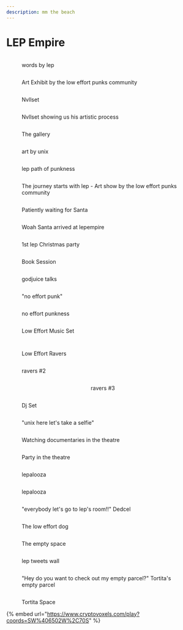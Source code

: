 ```yaml
---
description: mm the beach
---
```


# LEP Empire

<figure><img src="../.gitbook/assets/Screen_Shot_2021-11-09_at_3.15.18_PM (5).png" alt=""><figcaption><p>words by lep</p></figcaption></figure>

<figure><img src="../.gitbook/assets/Us_LEP.png" alt=""><figcaption><p>Art Exhibit by the low effort punks community </p></figcaption></figure>

<figure><img src="../.gitbook/assets/Untitled_7_copy (1).png" alt=""><figcaption><p>Nvllset</p></figcaption></figure>

<figure><img src="../.gitbook/assets/Untitled_6_copy (1).png" alt=""><figcaption><p>Nvllset showing us his artistic process </p></figcaption></figure>

<figure><img src="../.gitbook/assets/LEP_ART (1).png" alt=""><figcaption><p>The gallery</p></figcaption></figure>

<figure><img src="../.gitbook/assets/Lep_Exhibition_3 (1).png" alt=""><figcaption><p>art by unix</p></figcaption></figure>

<figure><img src="../.gitbook/assets/Untitled_5_copy (1).png" alt=""><figcaption><p>lep path of punkness</p></figcaption></figure>

<figure><img src="../.gitbook/assets/Lep_ (1).png" alt=""><figcaption><p>The journey starts with lep - Art show by the low effort punks community </p></figcaption></figure>

<figure><img src="../.gitbook/assets/Waiting (1).png" alt=""><figcaption><p>Patiently waiting for Santa</p></figcaption></figure>

<figure><img src="../.gitbook/assets/LEP_Clause (1).png" alt=""><figcaption><p>Woah Santa arrived at lepempire</p></figcaption></figure>

<figure><img src="../.gitbook/assets/Where_did_my_lep_go_2 (1).png" alt=""><figcaption><p>1st lep Christmas party</p></figcaption></figure>

<figure><img src="../.gitbook/assets/Lep_book (2).png" alt=""><figcaption><p>Book Session</p></figcaption></figure>

<figure><img src="../.gitbook/assets/TBH (3).png" alt=""><figcaption><p>godjuice talks</p></figcaption></figure>

<figure><img src="../.gitbook/assets/Screen_Shot_2021-09-11_at_3.18.18_PM (1).png" alt=""><figcaption><p>"no effort punk" </p></figcaption></figure>

<figure><img src="../.gitbook/assets/Screen_Shot_2021-09-11_at_3.20.12_PM (1).png" alt=""><figcaption><p>no effort punkness </p></figcaption></figure>

<figure><img src="../.gitbook/assets/Lep_party2 (1).png" alt=""><figcaption><p>Low Effort Music Set</p></figcaption></figure>

<figure><img src="../.gitbook/assets/Sunday_Rave_Dedcel.png" alt=""><figcaption></figcaption></figure>

<figure><img src="../.gitbook/assets/Untitled_11 (1).png" alt=""><figcaption><p>Low Effort Ravers</p></figcaption></figure>

<figure><img src="../.gitbook/assets/lep_ny6 (1).png" alt=""><figcaption><p>ravers #2</p></figcaption></figure>

<div align="center" data-full-width="false">

<figure><img src="../.gitbook/assets/lep_phampho_2 (1).png" alt=""><figcaption><p>ravers #3</p></figcaption></figure>

</div>

<figure><img src="../.gitbook/assets/Unix_dedcel (1).png" alt=""><figcaption><p>Dj Set</p></figcaption></figure>

<figure><img src="../.gitbook/assets/FVGMMTmWIAEeqWo (1).jpg" alt=""><figcaption><p>"unix here let's take a selfie"</p></figcaption></figure>

<figure><img src="../.gitbook/assets/MovieLep.png" alt=""><figcaption><p>Watching documentaries in the theatre </p></figcaption></figure>

<figure><img src="../.gitbook/assets/Party_LepEmpire.png" alt=""><figcaption><p>Party in the theatre</p></figcaption></figure>

<figure><img src="../.gitbook/assets/lepparty3 (1).png" alt=""><figcaption><p>lepalooza</p></figcaption></figure>

<figure><img src="../.gitbook/assets/Blotta_man.png" alt=""><figcaption><p>lepalooza</p></figcaption></figure>

<figure><img src="../.gitbook/assets/Untitled_10 (1).png" alt=""><figcaption><p>"everybody let's go to lep's room!!" Dedcel</p></figcaption></figure>

<figure><img src="../.gitbook/assets/Hint.png" alt=""><figcaption><p>The low effort dog</p></figcaption></figure>

<figure><img src="../.gitbook/assets/Screen_Shot_2021-08-28_at_8.04.39_PM (1).png" alt=""><figcaption><p>The empty space</p></figcaption></figure>

<figure><img src="../.gitbook/assets/Untitled (1).png" alt=""><figcaption><p>lep tweets wall</p></figcaption></figure>

<figure><img src="../.gitbook/assets/Tortita_Voxel_Genesis_ (1).png" alt=""><figcaption><p>"Hey do you want to check out my empty parcel?" Tortita's empty parcel</p></figcaption></figure>

<figure><img src="../.gitbook/assets/Screen_Shot_2021-11-14_at_10.35.37_AM.png" alt=""><figcaption><p>Tortita Space</p></figcaption></figure>

{% embed url="https://www.cryptovoxels.com/play?coords=SW%406502W%2C70S" %}
